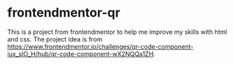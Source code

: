# frontendmentor-qr

This is a project from frontendmentor to help me improve my skills with
html and css. The project idea is from https://www.frontendmentor.io/challenges/qr-code-component-iux_sIO_H/hub/qr-code-component-wX2NQQa1ZH.
